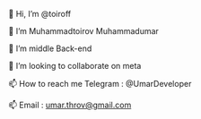 👋 Hi, I’m @toiroff  

👀 I’m Muhammadtoirov Muhammadumar

🌱 I’m middle Back-end

💞️ I’m looking to collaborate on meta

📫 How to reach me Telegram : @UmarDeveloper

📫 Email : umar.throv@gmail.com

<!---
toiroff/toiroff is a ✨ special ✨ repository because its `README.md` (this file) appears on your GitHub profile.
You can click the Preview link to take a look at your changes.
--->
